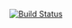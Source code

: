 [![Build Status](https://travis-ci.com/zhenerenya/lab06.svg?branch=master)](https://travis-ci.com/zhenerenya/lab06)
